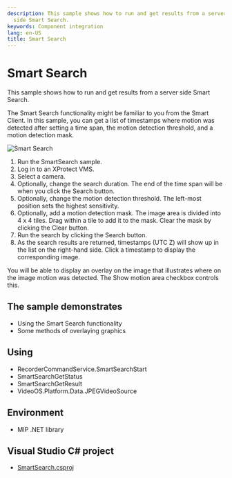 ```yaml
---
description: This sample shows how to run and get results from a server
  side Smart Search.
keywords: Component integration
lang: en-US
title: Smart Search
---
```


# Smart Search

This sample shows how to run and get results from a server side Smart
Search.

The Smart Search functionality might be familiar to you from the Smart
Client. In this sample, you can get a list of timestamps where motion
was detected after setting a time span, the motion detection threshold,
and a motion detection mask.

![Smart Search](smartsearch.png)

1. Run the SmartSearch sample.
2. Log in to an XProtect VMS.
3. Select a camera.
4. Optionally, change the search duration. The end of the time span
   will be when you click the Search button.
5. Optionally, change the motion detection threshold. The left-most
   position sets the highest sensitivity.
6. Optionally, add a motion detection mask. The image area is divided
   into 4 x 4 tiles. Drag within a tile to add it to the mask. Clear
   the mask by clicking the Clear button.
7. Run the search by clicking the Search button.
8. As the search results are returned, timestamps (UTC Z) will show up
   in the list on the right-hand side. Click a timestamp to display the
   corresponding image.

You will be able to display an overlay on the image that illustrates
where on the image motion was detected. The Show motion area checkbox
controls this.

## The sample demonstrates

- Using the Smart Search functionality
- Some methods of overlaying graphics

## Using

- RecorderCommandService.SmartSearchStart
- SmartSearchGetStatus
- SmartSearchGetResult
- VideoOS.Platform.Data.JPEGVideoSource

## Environment

- MIP .NET library

## Visual Studio C\# project

- [SmartSearch.csproj](javascript:clone('https://github.com/milestonesys/mipsdk-samples-component','src/ComponentSamples.sln');)
